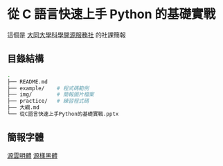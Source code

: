 # 從 C 語言快速上手 Python 的基礎實戰

這個是 [大同大學科學開源服務社](https://github.com/TTUSSC) 的社課簡報

## 目錄結構

```bash
.
├── README.md
├── example/    # 程式碼範例
├── img/        # 簡報圖片檔案
├── practice/   # 練習程式碼
├── 大綱.md
└── 從C語言快速上手Python的基礎實戰.pptx
```

## 簡報字體

[源雲明體](https://github.com/ButTaiwan/genwan-font)
[源樣黑體](https://github.com/ButTaiwan/genyog-font)
